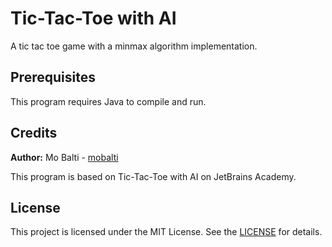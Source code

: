 # Tic-Tac-Toe with AI

A tic tac toe game with a minmax algorithm implementation.

## Prerequisites

This program requires Java to compile and run.

## Credits

**Author:** Mo Balti - [mobalti](https://github.com/mobalti)

This program is based on Tic-Tac-Toe with AI on JetBrains Academy.

## License

This project is licensed under the MIT License. See the [LICENSE](https://github.com/mobalic/Tic-Tac-Toe-with-AI/blob/main/LICENSE) for details.
